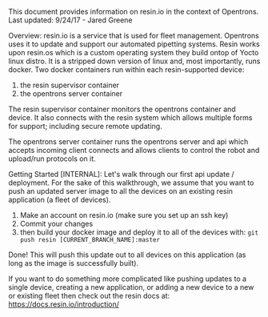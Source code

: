  This document provides information on resin.io in the context of Opentrons.
Last updated: 9/24/17 - Jared Greene

Overview:
resin.io is a service that is used for fleet management. Opentrons uses it to update and support our automated pipetting systems.
Resin works upon resin.os which is a custom operating system they build ontop of Yocto linux distro. It is a stripped down version of
linux and, most importantly, runs docker. Two docker containers run within each resin-supported device:
1) the resin supervisor container
2) the opentrons server container

The resin supervisor container monitors the opentrons container and device. It also connects with the resin system
which allows multiple forms for support; including secure remote updating.

The opentrons server container runs the opentrons server and api which accepts incoming client connects and
allows clients to control the robot and upload/run protocols on it.


Getting Started [INTERNAL]:
Let's walk through our first api update / deployment.
For the sake of this walkthrough, we assume that you want to push an updated server image to
all the devices on an existing resin application (a fleet of devices).

1) Make an account on resin.io (make sure you set up an ssh key)
2) Commit your changes
3) then build your docker image and deploy it to all of the devices with:
	`git push resin [CURRENT_BRANCH_NAME]:master`

Done! This will push this update out to all devices on this application (as long as the image is successfully built).

If you want to do something more complicated like pushing updates to a single device, creating a new application, or adding
a new device to a new or existing fleet then check out the resin docs at: https://docs.resin.io/introduction/



